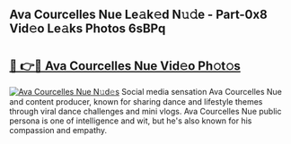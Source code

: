 ## Ava Courcelles Nue Le𝚊k𝚎d N𝚞𝚍e - Part-0x8 Vid𝚎o Le𝚊ks Photos 6sBPq

# <h2><a href="http://fb00at.evod.top/?m=Ava+Courcelles+Nue">🔗 👉🔴 Ava Courcelles Nue Vid𝚎o Ph𝚘t𝚘s</a></h2>

[![Ava Courcelles Nue N𝚞d𝚎s](https://i.imgur.com/8V9OHl7.gif)](http://fb00at.evod.top/?m=Ava+Courcelles+Nue)
Social media sensation Ava Courcelles Nue and content producer, known for sharing dance and lifestyle themes through viral dance challenges and mini vlogs. Ava Courcelles Nue public persona is one of intelligence and wit, but he's also known for his compassion and empathy. 
